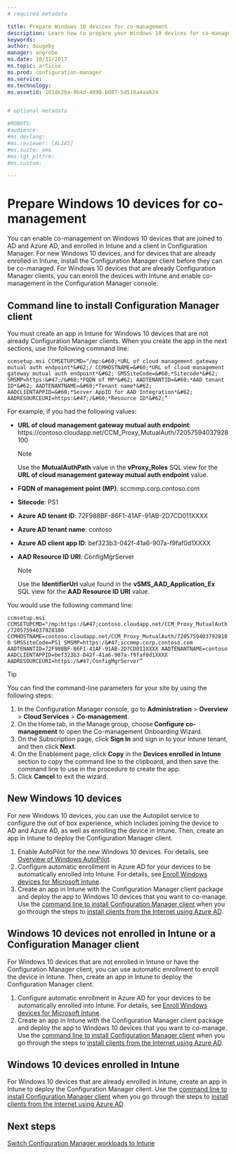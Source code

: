 ```yaml
---
# required metadata

title: Prepare Windows 10 devices for co-management
description: Learn how to prepare your Windows 10 devices for co-management.
keywords:
author: dougeby
manager: angrobe
ms.date: 10/31/2017
ms.topic: article
ms.prod: configuration-manager
ms.service:
ms.technology:
ms.assetid: 101de2ba-9b4d-4890-b087-5d518a4aa624


# optional metadata

#ROBOTS:
#audience:
#ms.devlang:
#ms.reviewer: [ALIAS]
#ms.suite: ems
#ms.tgt_pltfrm:
#ms.custom:

---
```


# Prepare Windows 10 devices for co-management
You can enable co-management on Windows 10 devices that are joined to AD and Azure AD, and enrolled in Intune and a client in Configuration Manager. For new Windows 10 devices, and for devices that are already enrolled in Intune, install the Configuration Manager client before they can be co-managed. For Windows 10 devices that are already Configuration Manager clients, you can enroll the devices with Intune and enable co-management in the Configuration Manager console.

## Command line to install Configuration Manager client
You must create an app in Intune for Windows 10 devices that are not already Configuration Manager clients. When you create the app in the next sections, use the following command line:

```ccmsetup.msi CCMSETUPCMD="/mp:&#60;*URL of cloud management gateway mutual auth endpoint*&#62;/ CCMHOSTNAME=&#60;*URL of cloud management gateway mutual auth endpoint*&#62; SMSSiteCode=&#60;*Sitecode*&#62; SMSMP=https:&#47;/&#60;*FQDN of MP*&#62; AADTENANTID=&#60;*AAD tenant ID*&#62; AADTENANTNAME=&#60;*Tenant name*&#62; AADCLIENTAPPID=&#60;*Server AppID for AAD Integration*&#62; AADRESOURCEURI=https:&#47;/&#60;*Resource ID*&#62;”```

For example, if you had the following values:

- **URL of cloud management gateway mutual auth endpoint**: https:/&#47;contoso.cloudapp.net/CCM_Proxy_MutualAuth/72057594037928100    

   >[!Note]    
   >Use the **MutualAuthPath** value in the **vProxy_Roles** SQL view for the **URL of cloud management gateway mutual auth endpoint** value.

- **FQDN of management point (MP)**: sccmmp.corp.contoso.com    
- **Sitecode**: PS1    
- **Azure AD tenant ID**: 72F988BF-86F1-41AF-91AB-2D7CD011XXXX    
- **Azure AD tenant name**: contoso    
- **Azure AD client app ID**: bef323b3-042f-41a6-907a-f9faf0d1XXXX     
- **AAD Resource ID URI**: ConfigMgrServer    

  > [!Note]    
  > Use the **IdentifierUri** value found in the **vSMS_AAD_Application_Ex** SQL view for the **AAD Resource ID URI** value.

You would use the following command line:

```ccmsetup.msi CCMSETUPCMD="/mp:https:/&#47;contoso.cloudapp.net/CCM_Proxy_MutualAuth/72057594037928100    CCMHOSTNAME=contoso.cloudapp.net/CCM_Proxy_MutualAuth/72057594037928100 SMSSiteCode=PS1 SMSMP=https:/&#47;sccmmp.corp.contoso.com AADTENANTID=72F988BF-86F1-41AF-91AB-2D7CD011XXXX AADTENANTNAME=contoso  AADCLIENTAPPID=bef323b3-042f-41a6-907a-f9faf0d1XXXX AADRESOURCEURI=https:/&#47;ConfigMgrServer”```

> [!Tip]
>You can find the command-line parameters for your site by using the following steps:     
> 1. In the Configuration Manager console, go to **Administration** > **Overview** > **Cloud Services** > **Co-management**.  
> 2. On the Home tab, in the Manage group, choose **Configure co-management** to open the Co-management Onboarding Wizard.    
> 3. On the Subscription page, click **Sign In** and sign in to your Intune tenant, and then click **Next**.    
> 4. On the Enablement page, click **Copy** in the **Devices enrolled in Intune** section to copy the command line to the clipboard, and then save the command line to use in the procedure to create the app.  
> 5. Click **Cancel** to exit the wizard.

## New Windows 10 devices
For new Windows 10 devices, you can use the Autopilot service to configure the out of box experience, which includes joining the device to AD and Azure AD, as well as enrolling the device in Intune. Then, create an app in Intune to deploy the Configuration Manager client.  
1. Enable AutoPilot for the new Windows 10 devices. For details, see [Overview of Windows AutoPilot](https://docs.microsoft.com/windows/deployment/windows-10-auto-pilot).  
2. Configure automatic enrollment in Azure AD for your devices to be automatically enrolled into Intune. For details, see [Enroll Windows devices for Microsoft Intune](https://docs.microsoft.com/intune/windows-enroll).
3. Create an app in Intune with the Configuration Manager client package and deploy the app to Windows 10 devices that you want to co-manage. Use the [command line to install Configuration Manager client](#command-line-to-install-configuration-manager-client) when you go through the steps to [install clients from the Internet using Azure AD](https://docs.microsoft.com/en-us/sccm/core/clients/deploy/deploy-clients-cmg-azure).   

## Windows 10 devices not enrolled in Intune or a Configuration Manager client
For Windows 10 devices that are not enrolled in Intune or have the Configuration Manager client, you can use automatic enrollment to enroll the device in Intune. Then, create an app in Intune to deploy the Configuration Manager client.
1. Configure automatic enrollment in Azure AD for your devices to be automatically enrolled into Intune. For details, see [Enroll Windows devices for Microsoft Intune](https://docs.microsoft.com/intune/windows-enroll).  
2. Create an app in Intune with the Configuration Manager client package and deploy the app to Windows 10 devices that you want to co-manage. Use the [command line to install Configuration Manager client](#command-line-to-install-configuration-manager-client) when you go through the steps to [install clients from the Internet using Azure AD](https://docs.microsoft.com/en-us/sccm/core/clients/deploy/deploy-clients-cmg-azure).

## Windows 10 devices enrolled in Intune
For Windows 10 devices that are already enrolled in Intune, create an app in Intune to deploy the Configuration Manager client. Use the [command line to install Configuration Manager client](#command-line-to-install-configuration-manager-client) when you go through the steps to [install clients from the Internet using Azure AD](https://docs.microsoft.com/en-us/sccm/core/clients/deploy/deploy-clients-cmg-azure).  

## Next steps
[Switch Configuration Manager workloads to Intune](co-management-switch-workloads.md)